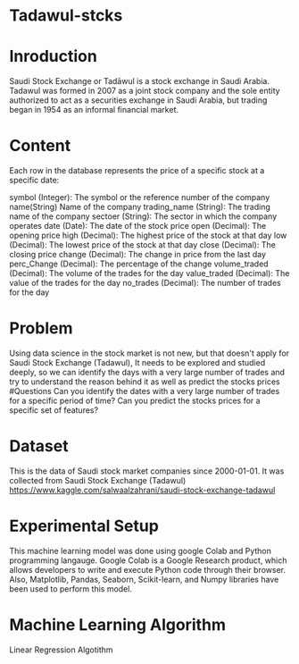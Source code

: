 # Tadawul-stcks
# Inroduction 
Saudi Stock Exchange or Tadāwul is a stock exchange in Saudi Arabia. Tadawul was formed in 2007 as a joint stock company and the sole entity authorized to act as a securities exchange in Saudi Arabia, but trading began in 1954 as an informal financial market.
# Content 
Each row in the database represents the price of a specific stock at a specific date:

symbol (Integer): The symbol or the reference number of the company
name(String) Name of the company
trading_name (String): The trading name of the company
sectoer (String): The sector in which the company operates
date (Date): The date of the stock price
open (Decimal): The opening price
high (Decimal): The highest price of the stock at that day
low (Decimal): The lowest price of the stock at that day
close (Decimal): The closing price
change (Decimal): The change in price from the last day
perc_Change (Decimal): The percentage of the change
volume_traded (Decimal): The volume of the trades for the day
value_traded (Decimal): The value of the trades for the day
no_trades (Decimal): The number of trades for the day
# Problem
Using data science in the stock market is not new, but that doesn't apply for Saudi Stock Exchange (Tadawul), It needs to be explored and studied deeply, so we can identify the days with a very large number of trades and try to understand the reason behind it as well as predict the stocks prices
#Questions 
Can you identify the dates with a very large number of trades for a specific period of time? 
Can you predict the stocks prices for a specific set of features?  
# Dataset 
This is the data of Saudi stock market companies since 2000-01-01. It was collected from Saudi Stock Exchange (Tadawul) https://www.kaggle.com/salwaalzahrani/saudi-stock-exchange-tadawul
# Experimental Setup 
This machine learning model was done using google Colab and Python programming langauge. Google Colab is a Google Research product, which allows developers to write and execute Python code through their browser. Also, Matplotlib, Pandas, Seaborn, Scikit-learn, and Numpy libraries have been used to perform this model. 
# Machine Learning Algorithm 
Linear Regression Algotithm 
